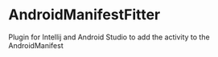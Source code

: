 AndroidManifestFitter
=====================

Plugin for Intellij and Android Studio to add the activity to the AndroidManifest
